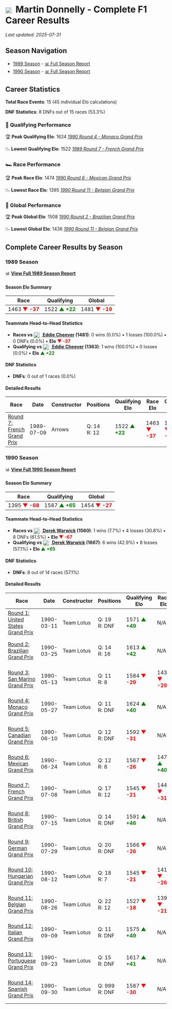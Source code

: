 # <img src="https://upload.wikimedia.org/wikipedia/commons/thumb/8/83/Flag_of_the_United_Kingdom_%283-5%29.svg/512px-Flag_of_the_United_Kingdom_%283-5%29.svg.png?20250726143817" alt="United Kingdom" width="20" height="auto" style="vertical-align: middle; margin-right: 5px;" onerror="this.outerHTML='🇬🇧'; this.style.marginRight='5px';"/> Martin Donnelly - Complete F1 Career Results

*Last updated: 2025-07-31*

## Season Navigation

- [1989 Season](#1989-season) - [📊 Full Season Report](../seasons/1989-season-report)
- [1990 Season](#1990-season) - [📊 Full Season Report](../seasons/1990-season-report)

## Career Statistics

**Total Race Events**: 15 (45 individual Elo calculations)

**DNF Statistics**: 8 DNFs out of 15 races (53.3%)

### 🏁 Qualifying Performance

🏆 **Peak Qualifying Elo**: 1624
   *[1990 Round 4 - Monaco Grand Prix](../seasons/1990-season-report#round-4-monaco-grand-prix)*

📉 **Lowest Qualifying Elo**: 1522
   *[1989 Round 7 - French Grand Prix](../seasons/1989-season-report#round-7-french-grand-prix)*

### 🏎️ Race Performance

🏆 **Peak Race Elo**: 1474
   *[1990 Round 6 - Mexican Grand Prix](../seasons/1990-season-report#round-6-mexican-grand-prix)*

📉 **Lowest Race Elo**: 1395
   *[1990 Round 11 - Belgian Grand Prix](../seasons/1990-season-report#round-11-belgian-grand-prix)*

### 🌟 Global Performance

🏆 **Peak Global Elo**: 1508
   *[1990 Round 2 - Brazilian Grand Prix](../seasons/1990-season-report#round-2-brazilian-grand-prix)*

📉 **Lowest Global Elo**: 1436
   *[1990 Round 11 - Belgian Grand Prix](../seasons/1990-season-report#round-11-belgian-grand-prix)*


## Complete Career Results by Season

### 1989 Season

📊 **[View Full 1989 Season Report](../seasons/1989-season-report)**

#### Season Elo Summary

| Race | Qualifying | Global |
|------|------------|--------|
| 1463 **<span style="color: red;">▼ -37</span>** | 1522 **<span style="color: green;">▲ +22</span>** | 1481 **<span style="color: red;">▼ -19</span>** |

#### Teammate Head-to-Head Statistics

- **Races vs [<img src="https://upload.wikimedia.org/wikipedia/commons/a/a4/Flag_of_the_United_States.svg" alt="United States" width="20" height="auto" style="vertical-align: middle; margin-right: 5px;" onerror="this.outerHTML='🇺🇸'; this.style.marginRight='5px';"/> Eddie Cheever](eddie-cheever) (1481)**: 0 wins (0.0%) • 1 losses (100.0%) • 0 DNFs (0.0%) • **Elo **<span style="color: red;">▼ -37</span>****
- **Qualifying vs [<img src="https://upload.wikimedia.org/wikipedia/commons/a/a4/Flag_of_the_United_States.svg" alt="United States" width="20" height="auto" style="vertical-align: middle; margin-right: 5px;" onerror="this.outerHTML='🇺🇸'; this.style.marginRight='5px';"/> Eddie Cheever](eddie-cheever) (1363)**: 1 wins (100.0%) • 0 losses (0.0%) • **Elo **<span style="color: green;">▲ +22</span>****


#### DNF Statistics

- **DNFs**: 0 out of 1 races (0.0%)

#### Detailed Results

| Race | Date | Constructor | Positions | Qualifying Elo | Race Elo | Global Elo | Teammate |
|------|------|-------------|-----------|----------------|----------|------------|----------|
| [Round 7: French Grand Prix](../seasons/1989-season-report#round-7-french-grand-prix) | 1989-07-09 | Arrows | Q: 14<br/>R: 12 | 1522 **<span style="color: green;">▲ +22</span>** | 1463 **<span style="color: red;">▼ -37</span>** | 1481 **<span style="color: red;">▼ -19</span>** | [<img src="https://upload.wikimedia.org/wikipedia/commons/a/a4/Flag_of_the_United_States.svg" alt="United States" width="20" height="auto" style="vertical-align: middle; margin-right: 5px;" onerror="this.outerHTML='🇺🇸'; this.style.marginRight='5px';"/> Eddie Cheever](eddie-cheever)<br/>Q: 25<br/>R: 7 |

### 1990 Season

📊 **[View Full 1990 Season Report](../seasons/1990-season-report)**

#### Season Elo Summary

| Race | Qualifying | Global |
|------|------------|--------|
| 1395 **<span style="color: red;">▼ -68</span>** | 1587 **<span style="color: green;">▲ +65</span>** | 1454 **<span style="color: red;">▼ -27</span>** |

#### Teammate Head-to-Head Statistics

- **Races vs [<img src="https://upload.wikimedia.org/wikipedia/commons/thumb/8/83/Flag_of_the_United_Kingdom_%283-5%29.svg/512px-Flag_of_the_United_Kingdom_%283-5%29.svg.png?20250726143817" alt="United Kingdom" width="20" height="auto" style="vertical-align: middle; margin-right: 5px;" onerror="this.outerHTML='🇬🇧'; this.style.marginRight='5px';"/> Derek Warwick](derek-warwick) (1560)**: 1 wins (7.7%) • 4 losses (30.8%) • 8 DNFs (61.5%) • **Elo **<span style="color: red;">▼ -67</span>****
- **Qualifying vs [<img src="https://upload.wikimedia.org/wikipedia/commons/thumb/8/83/Flag_of_the_United_Kingdom_%283-5%29.svg/512px-Flag_of_the_United_Kingdom_%283-5%29.svg.png?20250726143817" alt="United Kingdom" width="20" height="auto" style="vertical-align: middle; margin-right: 5px;" onerror="this.outerHTML='🇬🇧'; this.style.marginRight='5px';"/> Derek Warwick](derek-warwick) (1667)**: 6 wins (42.9%) • 8 losses (57.1%) • **Elo **<span style="color: green;">▲ +65</span>****


#### DNF Statistics

- **DNFs**: 8 out of 14 races (57.1%)

#### Detailed Results

| Race | Date | Constructor | Positions | Qualifying Elo | Race Elo | Global Elo | Teammate |
|------|------|-------------|-----------|----------------|----------|------------|----------|
| [Round 1: United States Grand Prix](../seasons/1990-season-report#round-1-united-states-grand-prix) | 1990-03-11 | Team Lotus | Q: 19<br/>R: DNF | 1571 **<span style="color: green;">▲ +49</span>** | N/A | 1496 **<span style="color: green;">▲ +15</span>** | [<img src="https://upload.wikimedia.org/wikipedia/commons/thumb/8/83/Flag_of_the_United_Kingdom_%283-5%29.svg/512px-Flag_of_the_United_Kingdom_%283-5%29.svg.png?20250726143817" alt="United Kingdom" width="20" height="auto" style="vertical-align: middle; margin-right: 5px;" onerror="this.outerHTML='🇬🇧'; this.style.marginRight='5px';"/> Derek Warwick](derek-warwick)<br/>Q: 24<br/>R: DNF |
| [Round 2: Brazilian Grand Prix](../seasons/1990-season-report#round-2-brazilian-grand-prix) | 1990-03-25 | Team Lotus | Q: 14<br/>R: 16 | 1613 **<span style="color: green;">▲ +42</span>** | N/A | 1508 **<span style="color: green;">▲ +13</span>** | [<img src="https://upload.wikimedia.org/wikipedia/commons/thumb/8/83/Flag_of_the_United_Kingdom_%283-5%29.svg/512px-Flag_of_the_United_Kingdom_%283-5%29.svg.png?20250726143817" alt="United Kingdom" width="20" height="auto" style="vertical-align: middle; margin-right: 5px;" onerror="this.outerHTML='🇬🇧'; this.style.marginRight='5px';"/> Derek Warwick](derek-warwick)<br/>Q: 24<br/>R: DNF |
| [Round 3: San Marino Grand Prix](../seasons/1990-season-report#round-3-san-marino-grand-prix) | 1990-05-13 | Team Lotus | Q: 11<br/>R: 8 | 1584 **<span style="color: red;">▼ -29</span>** | 1434 **<span style="color: red;">▼ -29</span>** | 1479 **<span style="color: red;">▼ -29</span>** | [<img src="https://upload.wikimedia.org/wikipedia/commons/thumb/8/83/Flag_of_the_United_Kingdom_%283-5%29.svg/512px-Flag_of_the_United_Kingdom_%283-5%29.svg.png?20250726143817" alt="United Kingdom" width="20" height="auto" style="vertical-align: middle; margin-right: 5px;" onerror="this.outerHTML='🇬🇧'; this.style.marginRight='5px';"/> Derek Warwick](derek-warwick)<br/>Q: 10<br/>R: 7 |
| [Round 4: Monaco Grand Prix](../seasons/1990-season-report#round-4-monaco-grand-prix) | 1990-05-27 | Team Lotus | Q: 11<br/>R: DNF | 1624 **<span style="color: green;">▲ +40</span>** | N/A | 1491 **<span style="color: green;">▲ +12</span>** | [<img src="https://upload.wikimedia.org/wikipedia/commons/thumb/8/83/Flag_of_the_United_Kingdom_%283-5%29.svg/512px-Flag_of_the_United_Kingdom_%283-5%29.svg.png?20250726143817" alt="United Kingdom" width="20" height="auto" style="vertical-align: middle; margin-right: 5px;" onerror="this.outerHTML='🇬🇧'; this.style.marginRight='5px';"/> Derek Warwick](derek-warwick)<br/>Q: 13<br/>R: 8 |
| [Round 5: Canadian Grand Prix](../seasons/1990-season-report#round-5-canadian-grand-prix) | 1990-06-10 | Team Lotus | Q: 12<br/>R: DNF | 1592 **<span style="color: red;">▼ -31</span>** | N/A | 1482 **<span style="color: red;">▼ -9</span>** | [<img src="https://upload.wikimedia.org/wikipedia/commons/thumb/8/83/Flag_of_the_United_Kingdom_%283-5%29.svg/512px-Flag_of_the_United_Kingdom_%283-5%29.svg.png?20250726143817" alt="United Kingdom" width="20" height="auto" style="vertical-align: middle; margin-right: 5px;" onerror="this.outerHTML='🇬🇧'; this.style.marginRight='5px';"/> Derek Warwick](derek-warwick)<br/>Q: 11<br/>R: 6 |
| [Round 6: Mexican Grand Prix](../seasons/1990-season-report#round-6-mexican-grand-prix) | 1990-06-24 | Team Lotus | Q: 12<br/>R: 8 | 1567 **<span style="color: red;">▼ -26</span>** | 1474 **<span style="color: green;">▲ +40</span>** | 1502 **<span style="color: green;">▲ +20</span>** | [<img src="https://upload.wikimedia.org/wikipedia/commons/thumb/8/83/Flag_of_the_United_Kingdom_%283-5%29.svg/512px-Flag_of_the_United_Kingdom_%283-5%29.svg.png?20250726143817" alt="United Kingdom" width="20" height="auto" style="vertical-align: middle; margin-right: 5px;" onerror="this.outerHTML='🇬🇧'; this.style.marginRight='5px';"/> Derek Warwick](derek-warwick)<br/>Q: 11<br/>R: 10 |
| [Round 7: French Grand Prix](../seasons/1990-season-report#round-7-french-grand-prix) | 1990-07-08 | Team Lotus | Q: 17<br/>R: 12 | 1545 **<span style="color: red;">▼ -21</span>** | 1442 **<span style="color: red;">▼ -31</span>** | 1474 **<span style="color: red;">▼ -28</span>** | [<img src="https://upload.wikimedia.org/wikipedia/commons/thumb/8/83/Flag_of_the_United_Kingdom_%283-5%29.svg/512px-Flag_of_the_United_Kingdom_%283-5%29.svg.png?20250726143817" alt="United Kingdom" width="20" height="auto" style="vertical-align: middle; margin-right: 5px;" onerror="this.outerHTML='🇬🇧'; this.style.marginRight='5px';"/> Derek Warwick](derek-warwick)<br/>Q: 16<br/>R: 11 |
| [Round 8: British Grand Prix](../seasons/1990-season-report#round-8-british-grand-prix) | 1990-07-15 | Team Lotus | Q: 14<br/>R: DNF | 1591 **<span style="color: green;">▲ +46</span>** | N/A | 1488 **<span style="color: green;">▲ +14</span>** | [<img src="https://upload.wikimedia.org/wikipedia/commons/thumb/8/83/Flag_of_the_United_Kingdom_%283-5%29.svg/512px-Flag_of_the_United_Kingdom_%283-5%29.svg.png?20250726143817" alt="United Kingdom" width="20" height="auto" style="vertical-align: middle; margin-right: 5px;" onerror="this.outerHTML='🇬🇧'; this.style.marginRight='5px';"/> Derek Warwick](derek-warwick)<br/>Q: 16<br/>R: DNF |
| [Round 9: German Grand Prix](../seasons/1990-season-report#round-9-german-grand-prix) | 1990-07-29 | Team Lotus | Q: 20<br/>R: DNF | 1566 **<span style="color: red;">▼ -26</span>** | N/A | 1480 **<span style="color: red;">▼ -8</span>** | [<img src="https://upload.wikimedia.org/wikipedia/commons/thumb/8/83/Flag_of_the_United_Kingdom_%283-5%29.svg/512px-Flag_of_the_United_Kingdom_%283-5%29.svg.png?20250726143817" alt="United Kingdom" width="20" height="auto" style="vertical-align: middle; margin-right: 5px;" onerror="this.outerHTML='🇬🇧'; this.style.marginRight='5px';"/> Derek Warwick](derek-warwick)<br/>Q: 16<br/>R: 8 |
| [Round 10: Hungarian Grand Prix](../seasons/1990-season-report#round-10-hungarian-grand-prix) | 1990-08-12 | Team Lotus | Q: 18<br/>R: 7 | 1545 **<span style="color: red;">▼ -21</span>** | 1417 **<span style="color: red;">▼ -26</span>** | 1456 **<span style="color: red;">▼ -24</span>** | [<img src="https://upload.wikimedia.org/wikipedia/commons/thumb/8/83/Flag_of_the_United_Kingdom_%283-5%29.svg/512px-Flag_of_the_United_Kingdom_%283-5%29.svg.png?20250726143817" alt="United Kingdom" width="20" height="auto" style="vertical-align: middle; margin-right: 5px;" onerror="this.outerHTML='🇬🇧'; this.style.marginRight='5px';"/> Derek Warwick](derek-warwick)<br/>Q: 11<br/>R: 5 |
| [Round 11: Belgian Grand Prix](../seasons/1990-season-report#round-11-belgian-grand-prix) | 1990-08-26 | Team Lotus | Q: 22<br/>R: 12 | 1527 **<span style="color: red;">▼ -18</span>** | 1395 **<span style="color: red;">▼ -21</span>** | 1436 **<span style="color: red;">▼ -20</span>** | [<img src="https://upload.wikimedia.org/wikipedia/commons/thumb/8/83/Flag_of_the_United_Kingdom_%283-5%29.svg/512px-Flag_of_the_United_Kingdom_%283-5%29.svg.png?20250726143817" alt="United Kingdom" width="20" height="auto" style="vertical-align: middle; margin-right: 5px;" onerror="this.outerHTML='🇬🇧'; this.style.marginRight='5px';"/> Derek Warwick](derek-warwick)<br/>Q: 18<br/>R: 11 |
| [Round 12: Italian Grand Prix](../seasons/1990-season-report#round-12-italian-grand-prix) | 1990-09-09 | Team Lotus | Q: 11<br/>R: DNF | 1575 **<span style="color: green;">▲ +49</span>** | N/A | 1450 **<span style="color: green;">▲ +15</span>** | [<img src="https://upload.wikimedia.org/wikipedia/commons/thumb/8/83/Flag_of_the_United_Kingdom_%283-5%29.svg/512px-Flag_of_the_United_Kingdom_%283-5%29.svg.png?20250726143817" alt="United Kingdom" width="20" height="auto" style="vertical-align: middle; margin-right: 5px;" onerror="this.outerHTML='🇬🇧'; this.style.marginRight='5px';"/> Derek Warwick](derek-warwick)<br/>Q: 12<br/>R: DNF |
| [Round 13: Portuguese Grand Prix](../seasons/1990-season-report#round-13-portuguese-grand-prix) | 1990-09-23 | Team Lotus | Q: 15<br/>R: DNF | 1617 **<span style="color: green;">▲ +41</span>** | N/A | 1463 **<span style="color: green;">▲ +12</span>** | [<img src="https://upload.wikimedia.org/wikipedia/commons/thumb/8/83/Flag_of_the_United_Kingdom_%283-5%29.svg/512px-Flag_of_the_United_Kingdom_%283-5%29.svg.png?20250726143817" alt="United Kingdom" width="20" height="auto" style="vertical-align: middle; margin-right: 5px;" onerror="this.outerHTML='🇬🇧'; this.style.marginRight='5px';"/> Derek Warwick](derek-warwick)<br/>Q: 21<br/>R: DNF |
| [Round 14: Spanish Grand Prix](../seasons/1990-season-report#round-14-spanish-grand-prix) | 1990-09-30 | Team Lotus | Q: 999<br/>R: DNF | 1587 **<span style="color: red;">▼ -30</span>** | N/A | 1454 **<span style="color: red;">▼ -9</span>** | [<img src="https://upload.wikimedia.org/wikipedia/commons/thumb/8/83/Flag_of_the_United_Kingdom_%283-5%29.svg/512px-Flag_of_the_United_Kingdom_%283-5%29.svg.png?20250726143817" alt="United Kingdom" width="20" height="auto" style="vertical-align: middle; margin-right: 5px;" onerror="this.outerHTML='🇬🇧'; this.style.marginRight='5px';"/> Derek Warwick](derek-warwick)<br/>Q: 10<br/>R: DNF |

